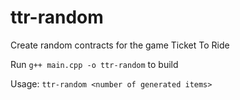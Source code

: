 # ttr-random
Create random contracts for the game Ticket To Ride

Run ```g++ main.cpp -o ttr-random``` to build

Usage: ```ttr-random <number of generated items>```
